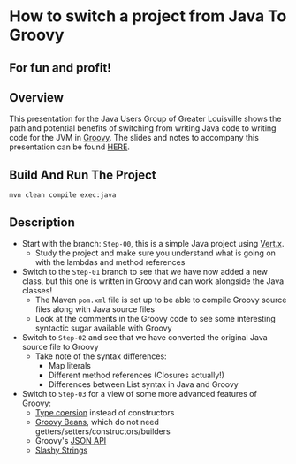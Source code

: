 # How to switch a project from Java To Groovy
## For fun and profit!

## Overview
This presentation for the Java Users Group of Greater Louisville shows the path and potential
benefits of switching from writing Java code to writing code for the JVM in [Groovy](http://groovy-lang.org/).
The slides and notes to accompany this presentation can be found [HERE](https://docs.google.com/presentation/d/1SnJJekLuuXSVm7NyVC1A9Hp94jJd32QUcyXmeEW18q0/edit?usp=sharing).

## Build And Run The Project
```
mvn clean compile exec:java
```

## Description
* Start with the branch: `Step-00`, this is a simple Java project using [Vert.x](https://vertx.io).
  * Study the project and make sure you understand what is going on with the lambdas and method references
* Switch to the `Step-01` branch to see that we have now added a new class, but this one is written in Groovy 
  and can work alongside the Java classes!
  * The Maven `pom.xml` file is set up to be able to compile Groovy source files along with Java source files
  * Look at the comments in the Groovy code to see some interesting syntactic sugar available with Groovy
* Switch to `Step-02` and see that we have converted the original Java source file to Groovy
  * Take note of the syntax differences:
    * Map literals
    * Different method references (Closures actually!)
    * Differences between List syntax in Java and Groovy
* Switch to `Step-03` for a view of some more advanced features of Groovy:
  * [Type coersion](http://www.groovy-lang.org/objectorientation.html#_positional_argument_constructor) instead of constructors
  * [Groovy Beans](http://groovy-lang.org/style-guide.html#_initializing_beans_with_named_parameters_and_the_default_constructor), which do not need getters/setters/constructors/builders
  * Groovy's [JSON API](http://www.groovy-lang.org/json.html)
  * [Slashy Strings](http://www.groovy-lang.org/syntax.html#_slashy_string)
